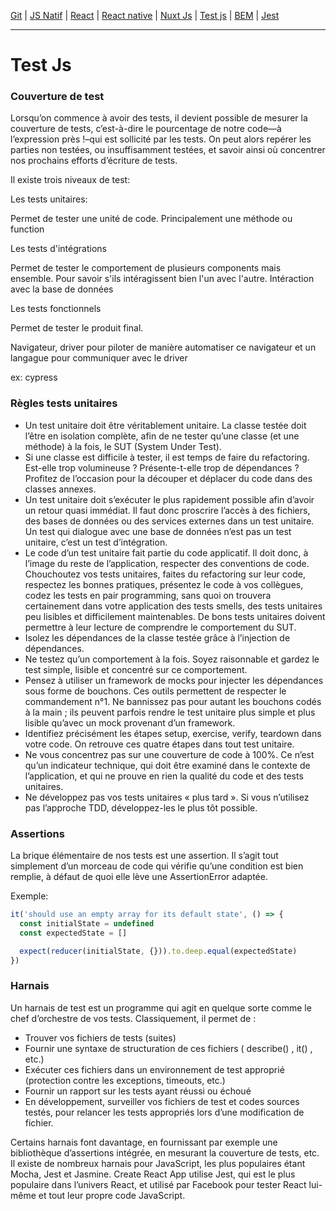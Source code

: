 [Git](https://github.com/d0ganoo/Docs/blob/master/git.md) | [JS Natif](https://github.com/d0ganoo/Docs/blob/master/JS_Natif.md)   | [React](https://github.com/d0ganoo/Docs/blob/master/react.md) | [React native](https://github.com/d0ganoo/Docs/blob/master/react_native.md) | [Nuxt Js](https://github.com/d0ganoo/Docs/blob/master/nuxt.md) | [Test js](https://github.com/d0ganoo/Docs/blob/master/testJS.md) | [BEM](https://github.com/d0ganoo/Docs/blob/master/BEM.md) | [Jest](https://github.com/d0ganoo/Docs/blob/master/Jest.md)


* * * 

# Test Js

### Couverture de test

Lorsqu’on commence à avoir des tests, il devient possible de mesurer la couverture de tests, c’est-à-dire le pourcentage de notre code—à l’expression près !–qui est sollicité par les tests. On peut alors repérer les parties non testées, ou insuffisamment testées, et savoir ainsi où concentrer nos prochains efforts d’écriture de tests.

Il existe trois niveaux de test:

Les tests unitaires:

  Permet de tester une unité de code. Principalement une méthode ou function 

Les tests d'intégrations

  Permet de tester le comportement de plusieurs components mais ensemble. Pour savoir s'ils intéragissent bien l'un avec l'autre.
  Intéraction avec la base de données

Les tests fonctionnels 

  Permet de tester le produit final.

  Navigateur, driver pour piloter de manière automatiser ce navigateur et un langague pour communiquer avec le driver
  
  ex: cypress

### Règles tests unitaires

* Un test unitaire doit être véritablement unitaire. La classe testée doit l’être en isolation complète, afin de ne tester qu’une classe (et une méthode) à la fois, le SUT (System Under Test).
* Si une classe est difficile à tester, il est temps de faire du refactoring. Est-elle trop volumineuse ? Présente-t-elle trop de dépendances ? Profitez de l’occasion pour la découper et déplacer du code dans des classes annexes.
* Un test unitaire doit s’exécuter le plus rapidement possible afin d’avoir un retour quasi immédiat. Il faut donc proscrire l’accès à des fichiers, des bases de données ou des services externes dans un test unitaire. Un test qui dialogue avec une base de données n’est pas un test unitaire, c’est un test d’intégration.
* Le code d’un test unitaire fait partie du code applicatif. Il doit donc, à l’image du reste de l’application, respecter des conventions de code. Chouchoutez vos tests unitaires, faites du refactoring sur leur code, respectez les bonnes pratiques, présentez le code à vos collègues, codez les tests en pair programming, sans quoi on trouvera certainement dans votre application des tests smells, des tests unitaires peu lisibles et difficilement maintenables. De bons tests unitaires doivent permettre à leur lecture de comprendre le comportement du SUT.
* Isolez les dépendances de la classe testée grâce à l’injection de dépendances.
* Ne testez qu’un comportement à la fois. Soyez raisonnable et gardez le test simple, lisible et concentré sur ce comportement.
* Pensez à utiliser un framework de mocks pour injecter les dépendances sous forme de bouchons. Ces outils permettent de respecter le commandement n°1. Ne bannissez pas pour autant les bouchons codés à la main ; ils peuvent parfois rendre le test unitaire plus simple et plus lisible qu’avec un mock provenant d’un framework.
* Identifiez précisément les étapes setup, exercise, verify, teardown dans votre code. On retrouve ces quatre étapes dans tout test unitaire.
* Ne vous concentrez pas sur une couverture de code à 100%. Ce n’est qu’un indicateur technique, qui doit être examiné dans le contexte de l’application, et qui ne prouve en rien la qualité du code et des tests unitaires.
* Ne développez pas vos tests unitaires « plus tard ». Si vous n’utilisez pas l’approche TDD, développez-les le plus tôt possible.

### Assertions

La brique élémentaire de nos tests est une assertion. Il s’agit tout simplement d’un morceau de code qui vérifie qu’une condition est bien remplie, à défaut de quoi elle lève une  AssertionError  adaptée.

Exemple:
```Javascript
it('should use an empty array for its default state', () => {
  const initialState = undefined
  const expectedState = []

  expect(reducer(initialState, {})).to.deep.equal(expectedState)
})
```

### Harnais
Un harnais de test est un programme qui agit en quelque sorte comme le chef d’orchestre de vos tests. Classiquement, il permet de :
- Trouver vos fichiers de tests (suites)
- Fournir une syntaxe de structuration de ces fichiers (  describe()  ,  it()  , etc.)
- Exécuter ces fichiers dans un environnement de test approprié (protection contre les exceptions, timeouts, etc.)
- Fournir un rapport sur les tests ayant réussi ou échoué
- En développement, surveiller vos fichiers de test et codes sources testés, pour relancer les tests appropriés lors d’une modification de fichier.


Certains harnais font davantage, en fournissant par exemple une bibliothèque d’assertions intégrée, en mesurant la couverture de tests, etc.
Il existe de nombreux harnais pour JavaScript, les plus populaires étant Mocha, Jest et Jasmine. Create React App utilise Jest, qui est le plus populaire dans l’univers React, et utilisé par Facebook pour tester React lui-même et tout leur propre code JavaScript.

